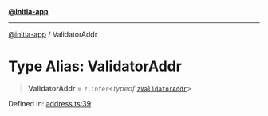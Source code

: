 [**@initia-app**](../types.md)

***

[@initia-app](../types.md) / ValidatorAddr

# Type Alias: ValidatorAddr

> **ValidatorAddr** = `z.infer`\<*typeof* [`zValidatorAddr`](../variables/zValidatorAddr.md)\>

Defined in: [address.ts:39](https://github.com/hanwong/app-v2/blob/81e68e88090ddc2ab26b9b4b48b4c48725303c75/app/types/address.ts#L39)

